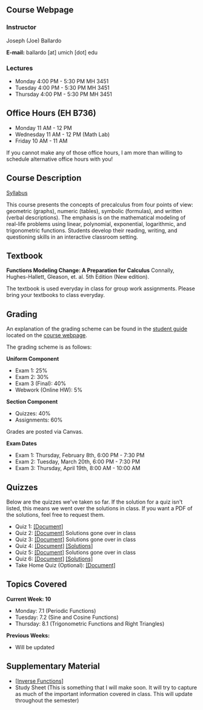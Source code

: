## Course Webpage

### Instructor
Joseph (Joe) Ballardo

**E-mail:** ballardo [at] umich [dot] edu

### Lectures
- Monday 4:00 PM - 5:30 PM MH 3451
- Tuesday 4:00 PM - 5:30 PM MH 3451
- Thursday 4:00 PM - 5:30 PM MH 3451

## Office Hours (EH B736)
- Monday 11 AM - 12 PM
- Wednesday 11 AM - 12 PM (Math Lab)
- Friday 10 AM - 11 AM

If you cannot make any of those office hours, I am more than willing to schedule alternative office hours with you!

## Course Description

[Syllabus](Math105_W18_Syllabus.pdf)

This course presents the concepts of precalculus from four points of view: geometric (graphs), numeric (tables), symbolic (formulas), and written (verbal descriptions). The emphasis is on the mathematical modeling of real-life problems using linear, polynomial, exponential, logarithmic, and trigonometric functions. Students develop their reading, writing, and questioning skills in an interactive classroom setting.

## Textbook 

**Functions Modeling Change: A Preparation for Calculus**  Connally, Hughes-Hallett, Gleason, et. al. 5th Edition (New edition).


The textbook is used everyday in class for group work assignments. Please bring your textbooks to class everyday.

## Grading

An explanation of the grading scheme can be found in the [student guide](http://www.math.lsa.umich.edu/courses/sg/) located on the [course webpage](http://www.math.lsa.umich.edu/courses/105/). 

The grading scheme is as follows:

**Uniform Component**
- Exam 1: 25%
- Exam 2: 30%
- Exam 3 (Final): 40%
- Webwork (Online HW): 5%

**Section Component**
- Quizzes: 40%
- Assignments: 60%

Grades are posted via Canvas.

**Exam Dates**
- Exam 1: Thursday, February 8th, 6:00 PM - 7:30 PM
- Exam 2: Tuesday, March 20th, 6:00 PM - 7:30 PM
- Exam 3: Thursday, April 19th, 8:00 AM - 10:00 AM

## Quizzes

Below are the quizzes we've taken so far. If the solution for a quiz isn't listed, this means we went over the solutions in class. If you want a PDF of the solutions, feel free to request them.
- Quiz 1: [\[Document\]](105StudentGuideQuizSample.pdf)
- Quiz 2: [\[Document\]](Quiz2.pdf) Solutions gone over in class
- Quiz 3: [\[Document\]](Quiz3_2.pdf) Solutions gone over in class
- Quiz 4: [\[Document\]](Quiz_4_2.pdf) [\[Solutions\]](Quiz4_2_solution.pdf)
- Quiz 5: [\[Document\]](Quiz5_2.pdf) Solutions gone over in class
- Quiz 6: [\[Document\]](Quiz6.pdf) [\[Solutions\]](Quiz_6_soln.pdf)
- Take Home Quiz (Optional): [\[Document\]](Take_Home_Quiz.pdf)

## Topics Covered

**Current Week: 10**
- Monday: 7.1 (Periodic Functions)
- Tuesday: 7.2 (Sine and Cosine Functions)
- Thursday: 8.1 (Trigonometric Functions and Right Triangles)

**Previous Weeks:**
- Will be updated

## Supplementary Material
- [\[Inverse Functions\]](inverse_functions.pdf)
- Study Sheet (This is something that I will make soon. It will try to capture as much of the important information covered in class. This will update throughout the semester)
